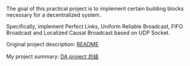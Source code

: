 The goal of this practical project is to implement certain building blocks necessary for a decentralized system. 

Specifically, implement Perfect Links, Uniform Reliable Broadcast, FIFO Broadcast and Localized Causal Broadcast based on UDP Socket.

Original project description: [README](./README_original.md)

My project summary: [DA project 总结](https://coconutnutx.github.io/2021/12/01/project-review/)
